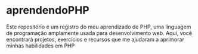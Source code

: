# aprendendoPHP
Este repositório é um registro do meu aprendizado de PHP, uma linguagem de programação amplamente usada para desenvolvimento web. Aqui, você encontrará projetos, exercícios e recursos que me ajudaram a aprimorar minhas habilidades em PHP
